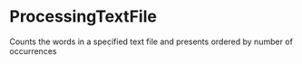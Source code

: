 # ProcessingTextFile
Counts the words in a specified text file and presents ordered by number of occurrences

